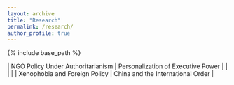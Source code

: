 ```yaml
---
layout: archive
title: "Research"
permalink: /research/
author_profile: true
---
```


{% include base_path %}

| NGO Policy Under Authoritarianism  |  Personalization of Executive Power |
|   |   |
| Xenophobia and Foreign Policy  |  China and the International Order |
